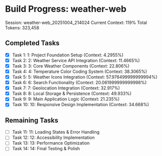 # Build Progress: weather-web
Session: weather-web_20251004_214024
Current Context: 119%
Total Tokens: 323,458

## Completed Tasks
- [x] Task 1: 1: Project Foundation Setup (Context: 4.2955%)
- [x] Task 2: 2: Weather Service API Integration (Context: 11.4665%)
- [x] Task 3: 3: Core Weather Components (Context: 22.806%)
- [x] Task 4: 4: Temperature Color Coding System (Context: 38.3065%)
- [x] Task 5: 5: Weather Icons Integration (Context: 57.976499999999994%)
- [x] Task 6: 6: Search Functionality (Context: 20.061999999999998%)
- [x] Task 7: 7: Geolocation Integration (Context: 32.917%)
- [x] Task 8: 8: Local Storage & Persistence (Context: 49.933%)
- [x] Task 9: 9: Main Application Logic (Context: 21.235%)
- [x] Task 10: 10: Responsive Design Implementation (Context: 34.668%)

## Remaining Tasks
- [ ] Task 11: 11: Loading States & Error Handling
- [ ] Task 12: 12: Accessibility Implementation
- [ ] Task 13: 13: Performance Optimization
- [ ] Task 14: 14: Final Testing & Polish
